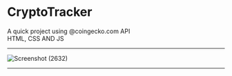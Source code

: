 # CryptoTracker

A quick project using @coingecko.com API <br>
HTML, CSS AND JS

<hr>

![Screenshot (2632)](https://github.com/Richardhartleydev/CryptoApp/assets/143696125/5a00f31b-f55a-4a24-97c7-a838b2c6ccbc)

<hr>


